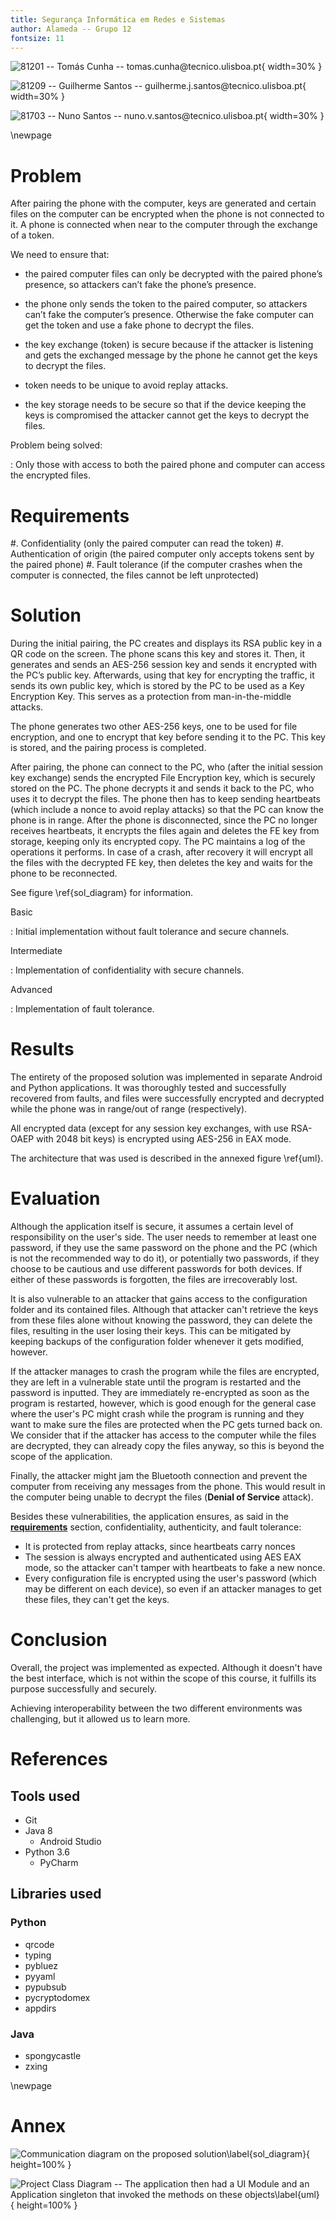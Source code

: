 ```yaml
---
title: Segurança Informática em Redes e Sistemas
author: Alameda -- Grupo 12
fontsize: 11
---
```


![81201 -- Tomás Cunha -- tomas.cunha\@tecnico.ulisboa.pt](81201.jpg){ width=30% } 

![81209 -- Guilherme Santos -- guilherme.j.santos\@tecnico.ulisboa.pt](81209.jpg){ width=30% }

![81703 -- Nuno Santos -- nuno.v.santos\@tecnico.ulisboa.pt](81703.jpg){ width=30% }

\newpage

# Problem

After pairing the phone with the computer, keys are generated and certain files on the computer 
can be encrypted when the phone is not connected to it. A phone is connected when near to the 
computer through the exchange of a token.

We need to ensure that:

  * the paired computer files can only be decrypted with the paired phone’s presence, so attackers can’t fake 
    the phone’s presence.

  * the phone only sends the token to the paired computer,
    so attackers can’t fake the computer’s presence. Otherwise the fake computer can get
    the token and use a fake phone to decrypt the files.

  * the key exchange (token) is secure because if the attacker is listening and gets
    the exchanged message by the phone he cannot get the keys to decrypt the files.
  * token needs to be unique to avoid replay attacks.
  * the key storage needs to be secure so that if the device keeping the keys is
    compromised the attacker cannot get the keys to decrypt the files.
 
Problem being solved:

: Only those with access to both the paired phone and computer can access the encrypted files.

# Requirements

  #. Confidentiality (only the paired computer can read the token)
  #. Authentication of origin (the paired computer only accepts tokens sent by the paired phone)
  #. Fault tolerance (if the computer crashes when the computer is connected, the files cannot be left unprotected)

# Solution

During the initial pairing, the PC creates and displays its RSA public key in a QR code on the screen.
The phone scans this key and stores it. Then, it generates and sends an AES-256 session key and 
sends it encrypted with the PC’s public key. Afterwards, using that key for encrypting the traffic,
it sends its own public key, which is stored by the PC to be used as a Key Encryption Key.
This serves as a protection from man-in-the-middle attacks.

The phone generates two other AES-256 keys, one to be used for file encryption, and one to encrypt 
that key before sending it to the PC.
This key is stored, and the pairing process is completed.

After pairing, the phone can connect to the PC, who (after the initial session key exchange) sends the
encrypted File Encryption key, which is securely stored on the PC. The phone decrypts it and sends it
back to the PC, who uses it to decrypt the files. The phone then has to keep sending heartbeats (which
include a nonce to avoid replay attacks) so that the PC can know the phone is in range. After the phone
is disconnected, since the PC no longer receives heartbeats, it encrypts the files again and deletes
the FE key from storage, keeping only its encrypted copy. The PC maintains a log of the operations it
performs. In case of a crash, after recovery it will encrypt all the files with the decrypted FE key,
then deletes the key and waits for the phone to be reconnected.

See figure \ref{sol_diagram} for information.
 
Basic

:  Initial implementation without fault tolerance and secure channels.
 
Intermediate

: Implementation of confidentiality with secure channels.
 
Advanced

: Implementation of fault tolerance.

# Results

The entirety of the proposed solution was implemented in separate Android and
Python applications. It was thoroughly tested and successfully recovered from
faults, and files were successfully encrypted and decrypted while the phone was
in range/out of range (respectively).

All encrypted data (except for any session key exchanges, with use RSA-OAEP with
2048 bit keys) is encrypted using AES-256 in EAX mode.

The architecture that was used is described in the annexed figure \ref{uml}.

# Evaluation

Although the application itself is secure, it assumes a certain level of responsibility
on the user's side. The user needs to remember at least one password, if they use the
same password on the phone and the PC (which is not the recommended way to do it), or
potentially two passwords, if they choose to be cautious and use different passwords for
both devices. If either of these passwords is forgotten, the files are irrecoverably lost.

It is also vulnerable to an attacker that gains access to the configuration folder and its
contained files. Although that attacker can't retrieve the keys from these files alone
without knowing the password, they can delete the files, resulting in the user losing their
keys. This can be mitigated by keeping backups of the configuration folder whenever it gets
modified, however.

If the attacker manages to crash the program while the files are encrypted, they are left in
a vulnerable state until the program is restarted and the password is inputted. They are
immediately re-encrypted as soon as the program is restarted, however, which is good enough
for the general case where the user's PC might crash while the program is running and they
want to make sure the files are protected when the PC gets turned back on. We consider that
if the attacker has access to the computer while the files are decrypted, they can already
copy the files anyway, so this is beyond the scope of the application.

Finally, the attacker might jam the Bluetooth connection and prevent the computer from
receiving any messages from the phone. This would result in the computer being unable
to decrypt the files (**Denial of Service** attack).

Besides these vulnerabilities, the application ensures, as said in the [**requirements**](#requirements)
section, confidentiality, authenticity, and fault tolerance:

   * It is protected from replay attacks, since heartbeats carry nonces
   * The session is always encrypted and
authenticated using AES EAX mode, so the attacker can't tamper with heartbeats to fake a new nonce.
   * Every configuration file is encrypted using the user's password (which may be different on each
device), so even if an attacker manages to get these files, they can't get the keys.

# Conclusion

Overall, the project was implemented as expected. Although it doesn't have the best interface,
which is not within the scope of this course, it fulfills its purpose successfully and securely.

Achieving interoperability between the two different environments was challenging, but it allowed us
to learn more.

# References

## Tools used

  * Git
  * Java 8
     - Android Studio
  * Python 3.6
     - PyCharm

## Libraries used

### Python

   * qrcode
   * typing
   * pybluez
   * pyyaml
   * pypubsub
   * pycryptodomex
   * appdirs

### Java
   * spongycastle
   * zxing

\newpage

# Annex

![Communication diagram on the proposed solution\label{sol_diagram}](Solution_Diagram.png){ height=100% }

![Project Class Diagram -- The application then had a UI Module and an
  Application singleton that invoked the methods on these objects\label{uml}](SIRS_Packages.png){ height=100% }

